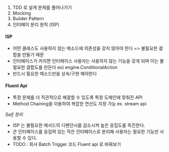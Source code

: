 1. TDD 로 설계 문제를 풀어나가기
2. Mocking
3. Builder Pattern
4. 인터페이 분리 원칙 (ISP)

#### ISP
- 어떤 클래스도 사용하지 않는 메소드에 의존성을 갖지 않아야 한다 => 불필요한 결합을 만들기 때문
- 인터페이스가 커지면 인터페이스 사용자는 사용하지 않는 기능을 갖게 되며 이는 불필요한 결합도를 만든다 ex) engine.ConditionalAction
- 반드시 필요한 메소드만을 상속/구현 해야한다


#### Fluent Api
- 특정 문제를 더 직관적으로 해결할 수 있도록 특정 도메인에 맞춰진 API
- Method Chaining을 이용하여 복잡한 연산도 지정 가능 ex. stream api

*Self 정리*
- ISP 는 불필요한 메서드의 디펜던시를 감소시켜 높은 응집도를 촉진한다.
- 큰 인터페이스를 응집력 있는 작은 인터페이스로 분리해 사용자는 필요한 기능만 사용할 수 있다.
- TODO : 회사 Batch Trigger 코드 Fluent api 로 바꿔보기